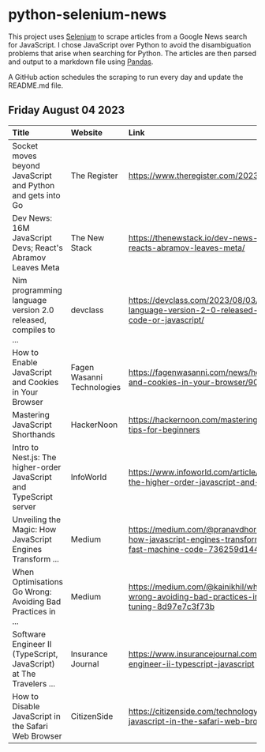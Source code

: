 # python-selenium-news

This project uses [Selenium](https://www.seleniumhq.org/) to scrape articles from a Google News search for JavaScript.
I chose JavaScript over Python to avoid the disambiguation problems that arise when searching for Python.
The articles are then parsed and output to a markdown file using [Pandas](https://pandas.pydata.org/).

A GitHub action schedules the scraping to run every day and update the README.md file.

## Friday August 04 2023


| Title                                                               | Website                    | Link                                                                                                                                       |
|:--------------------------------------------------------------------|:---------------------------|:-------------------------------------------------------------------------------------------------------------------------------------------|
| Socket moves beyond JavaScript and Python and gets into Go          | The Register               | https://www.theregister.com/2023/08/02/socket_go_funding/                                                                                  |
| Dev News: 16M JavaScript Devs; React's Abramov Leaves Meta          | The New Stack              | https://thenewstack.io/dev-news-16m-javascript-devs-reacts-abramov-leaves-meta/                                                            |
| Nim programming language version 2.0 released, compiles to ...      | devclass                   | https://devclass.com/2023/08/03/nim-programming-language-version-2-0-released-compiles-to-native-code-or-javascript/                       |
| How to Enable JavaScript and Cookies in Your Browser                | Fagen Wasanni Technologies | https://fagenwasanni.com/news/how-to-enable-javascript-and-cookies-in-your-browser/90413/                                                  |
| Mastering JavaScript Shorthands                                     | HackerNoon                 | https://hackernoon.com/mastering-javascript-shorthand-tips-for-beginners                                                                   |
| Intro to Nest.js: The higher-order JavaScript and TypeScript server | InfoWorld                  | https://www.infoworld.com/article/3703212/intro-to-nestjs-the-higher-order-javascript-and-typescript-server.html                           |
| Unveiling the Magic: How JavaScript Engines Transform ...           | Medium                     | https://medium.com/@pranavdhore11/unveiling-the-magic-how-javascript-engines-transform-scripts-into-blazing-fast-machine-code-736259d144db |
| When Optimisations Go Wrong: Avoiding Bad Practices in ...          | Medium                     | https://medium.com/@kainikhil/when-optimisations-go-wrong-avoiding-bad-practices-in-javascript-performance-tuning-8d97e7c3f73b             |
| Software Engineer II (TypeScript, JavaScript) at The Travelers ...  | Insurance Journal          | https://www.insurancejournal.com/jobs/732931-software-engineer-ii-typescript-javascript                                                    |
| How to Disable JavaScript in the Safari Web Browser                 | CitizenSide                | https://citizenside.com/technology/how-to-disable-javascript-in-the-safari-web-browser/                                                    |